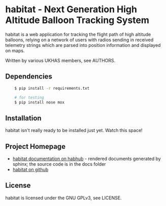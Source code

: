 # habitat - Next Generation High Altitude Balloon Tracking System

habitat is a web application for tracking the flight path of high altitude
balloons, relying on a network of users with radios sending in received
telemetry strings which are parsed into position information and displayed
on maps.

Written by various UKHAS members, see AUTHORS.

## Dependencies

```bash
    $ pip install -r requirements.txt

    # for testing
    $ pip install nose mox
```

## Installation

habitat isn't really ready to be installed just yet. Watch this space!

## Project Homepage

 - [habitat documentation on habhub](http://habitat.habhub.org/) - rendered
   documents generated by sphinx; the source code is in the docs folder
 - [habitat on github](http://github.com/ukhas/habitat)

## License

habitat is licensed under the GNU GPLv3, see LICENSE.
